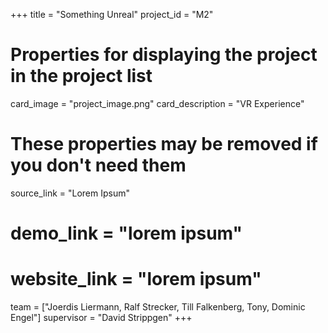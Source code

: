 +++
title = "Something Unreal"
project_id = "M2"

# Properties for displaying the project in the project list
card_image = "project_image.png"
card_description = "VR Experience"

# These properties may be removed if you don't need them
source_link = "Lorem Ipsum"
# demo_link = "lorem ipsum"
# website_link = "lorem ipsum"

team = ["Joerdis Liermann, Ralf Strecker, Till Falkenberg, Tony, Dominic Engel"]
supervisor = "David Strippgen"
+++
